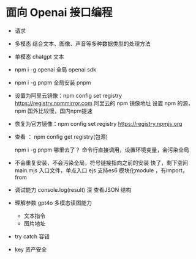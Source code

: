 # 面向 Openai 接口编程
  - 请求

  - 多模态 结合文本、图像、声音等多种数据类型的处理方法
  - 单模态 chatgpt 文本
  - npm i -g openai 全局 openai sdk



  - npm i -g pnpm 全局安装 pnpm
  - 设置为阿里云镜像：npm config set registry https://registry.npmmirror.com 阿里云的 npm 镜像地址
    设置 npm 的源，npm 国外比较慢，国内npm提速
  - 恢复为官方镜像：npm config set registry https://registry.npmjs.org
  - 查看 ： npm config get registry(包源)

    npm i -g pnpm 哪里去了？
    命令行直接调用，设置环境变量，会污染全局

  - 不会重复安装，不会污染全局，符号链接指向之前的安装
   快了，剩下空间
   main.mjs 入口文件，单点入口
   ejs 支持es6 模块化module ，有import，from

  - 调试能力 console.log(result) 深 查看JSON 结构
  - 理解参数 gpt4o 多模态读图能力
      - 文本指令
      - 图片地址

  - try catch 容错
  - key  资产安全

 